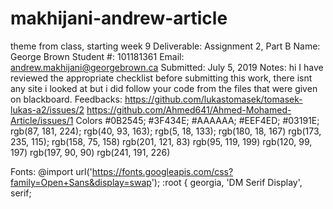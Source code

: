 # makhijani-andrew-article
theme from class, starting week 9
Deliverable:  Assignment 2, Part B
Name:         George Brown
Student #:    101181361
Email:        andrew.makhijani@georgebrown.ca
Submitted:    July 5, 2019
Notes:       hi
I have reviewed the appropriate checklist before submitting this work, there isnt any site i looked at but i did follow your code from the files that were given on blackboard.
Feedbacks:  https://github.com/lukastomasek/tomasek-lukas-a2/issues/2
https://github.com/Ahmed641/Ahmed-Mohamed-Article/issues/1
Colors
 #0B2545;
 #3F434E;
 #AAAAAA;
 #EEF4ED;
 #03191E;
 rgb(87, 181, 224);
 rgb(40, 93, 163);
 rgb(5, 18, 133);
rgb(180, 18, 167)
rgb(173, 235, 115);
rgb(158, 75, 158)
rgb(201, 121, 83)
rgb(95, 119, 199)
rgb(120, 99, 197)
rgb(197, 90, 90)
rgb(241, 191, 226)

Fonts: @import url('https://fonts.googleapis.com/css?family=Open+Sans&display=swap');
:root {  georgia, 'DM Serif Display', serif;

